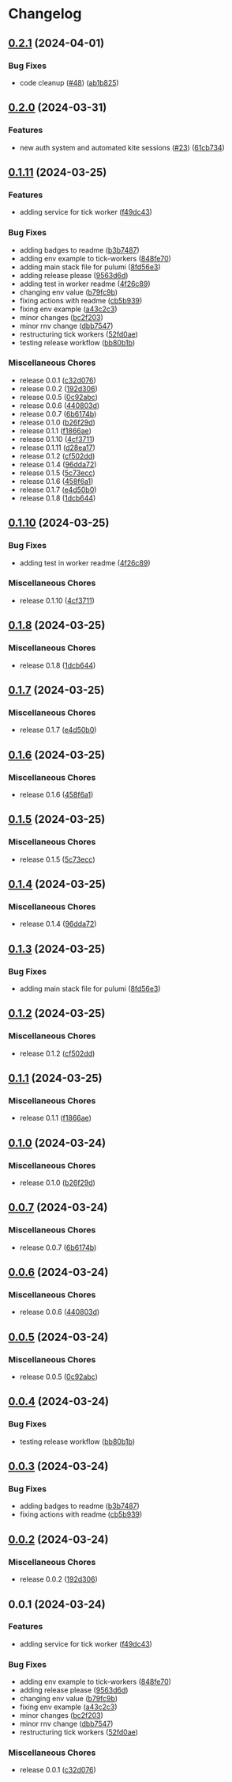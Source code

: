 # Changelog

## [0.2.1](https://github.com/brayn003/stonk.ninja/compare/tick-workers/v0.2.0...tick-workers/v0.2.1) (2024-04-01)


### Bug Fixes

* code cleanup ([#48](https://github.com/brayn003/stonk.ninja/issues/48)) ([ab1b825](https://github.com/brayn003/stonk.ninja/commit/ab1b825b1cf714f416d2a0181943f3f3595575f5))

## [0.2.0](https://github.com/brayn003/stonk.ninja/compare/tick-workers/v0.1.11...tick-workers/v0.2.0) (2024-03-31)


### Features

* new auth system and automated kite sessions ([#23](https://github.com/brayn003/stonk.ninja/issues/23)) ([61cb734](https://github.com/brayn003/stonk.ninja/commit/61cb734009c68f6394eb977616e281797336b1fe))

## [0.1.11](https://github.com/brayn003/stonk.ninja/compare/tick-workers/v0.1.10...tick-workers/v0.1.11) (2024-03-25)


### Features

* adding service for tick worker ([f49dc43](https://github.com/brayn003/stonk.ninja/commit/f49dc43d35242117f95e220dd38635e1a4cc8083))


### Bug Fixes

* adding badges to readme ([b3b7487](https://github.com/brayn003/stonk.ninja/commit/b3b7487230d39b9d91523c948471cf4f4dfd85e5))
* adding env example to tick-workers ([848fe70](https://github.com/brayn003/stonk.ninja/commit/848fe7090c0b9e231b6d597f66a15156018dacb2))
* adding main stack file for pulumi ([8fd56e3](https://github.com/brayn003/stonk.ninja/commit/8fd56e3ac7d240987c9cfd55f565d7591b358fd9))
* adding release please ([9563d6d](https://github.com/brayn003/stonk.ninja/commit/9563d6dc6652ac613763a755297e353cf6534233))
* adding test in worker readme ([4f26c89](https://github.com/brayn003/stonk.ninja/commit/4f26c89b78b57422465d6d1058c3d7c117070512))
* changing env value ([b79fc9b](https://github.com/brayn003/stonk.ninja/commit/b79fc9b6186285e593ace780c0a5183ea1a8565b))
* fixing actions with readme ([cb5b939](https://github.com/brayn003/stonk.ninja/commit/cb5b93944b8a32783462d1bb8090e7d1a91b3d5a))
* fixing env example ([a43c2c3](https://github.com/brayn003/stonk.ninja/commit/a43c2c339b6465e95eb75e7faf814b5da0d3eb31))
* minor changes ([bc2f203](https://github.com/brayn003/stonk.ninja/commit/bc2f2030419c405869d58586de1e5d197b2c98d7))
* minor rnv change ([dbb7547](https://github.com/brayn003/stonk.ninja/commit/dbb75479fe2e4ce95631bf5fd2fdd6a059debc6d))
* restructuring tick workers ([52fd0ae](https://github.com/brayn003/stonk.ninja/commit/52fd0ae61374b30417e6461b78e5b88783b330cf))
* testing release workflow ([bb80b1b](https://github.com/brayn003/stonk.ninja/commit/bb80b1bdbbc5db70d296815eba7ce44e14935bd1))


### Miscellaneous Chores

* release 0.0.1 ([c32d076](https://github.com/brayn003/stonk.ninja/commit/c32d076e007a33218578b7e5d1609f642c88bd64))
* release 0.0.2 ([192d306](https://github.com/brayn003/stonk.ninja/commit/192d306b714948501d44a9923d441cb586bb0e67))
* release 0.0.5 ([0c92abc](https://github.com/brayn003/stonk.ninja/commit/0c92abcbf34d1500c0ab49ce94bc0cd949f1dc46))
* release 0.0.6 ([440803d](https://github.com/brayn003/stonk.ninja/commit/440803dcf27c7a26ae0e7734a707d8279d45bc0c))
* release 0.0.7 ([6b6174b](https://github.com/brayn003/stonk.ninja/commit/6b6174b20b76fad05e77f6ad0e42ef9da73bc374))
* release 0.1.0 ([b26f29d](https://github.com/brayn003/stonk.ninja/commit/b26f29de37e101846ad0d1077a68a6d3e8b0aa2a))
* release 0.1.1 ([f1866ae](https://github.com/brayn003/stonk.ninja/commit/f1866ae8b574761f8da393c4a5786ee1f2c141dd))
* release 0.1.10 ([4cf3711](https://github.com/brayn003/stonk.ninja/commit/4cf3711a45133cd3da675dfa7a41f9f5f0262e1d))
* release 0.1.11 ([d28ea17](https://github.com/brayn003/stonk.ninja/commit/d28ea17f228168a4aef48176fc9a81e80c965d9b))
* release 0.1.2 ([cf502dd](https://github.com/brayn003/stonk.ninja/commit/cf502dd574b34f10b1542eb7559306a6e6ae8595))
* release 0.1.4 ([96dda72](https://github.com/brayn003/stonk.ninja/commit/96dda7296dce348b54f6ce2141d4065841e6ef92))
* release 0.1.5 ([5c73ecc](https://github.com/brayn003/stonk.ninja/commit/5c73eccdf7e51ac142b1f3143e9b427e7b9b2e39))
* release 0.1.6 ([458f6a1](https://github.com/brayn003/stonk.ninja/commit/458f6a13d4a99d513a8d9aae1c374e69cb0bb675))
* release 0.1.7 ([e4d50b0](https://github.com/brayn003/stonk.ninja/commit/e4d50b02c9f1fb4038cb13dee210cf1582279061))
* release 0.1.8 ([1dcb644](https://github.com/brayn003/stonk.ninja/commit/1dcb6440bfb3cfe00f1490522f84d5ce67a8df2c))

## [0.1.10](https://github.com/brayn003/stonk.ninja/compare/v0.1.8...tick-workers/v0.1.10) (2024-03-25)


### Bug Fixes

* adding test in worker readme ([4f26c89](https://github.com/brayn003/stonk.ninja/commit/4f26c89b78b57422465d6d1058c3d7c117070512))


### Miscellaneous Chores

* release 0.1.10 ([4cf3711](https://github.com/brayn003/stonk.ninja/commit/4cf3711a45133cd3da675dfa7a41f9f5f0262e1d))

## [0.1.8](https://github.com/brayn003/stonk.ninja/compare/v0.1.7...stonk.ninja-tick-workers-v0.1.8) (2024-03-25)


### Miscellaneous Chores

* release 0.1.8 ([1dcb644](https://github.com/brayn003/stonk.ninja/commit/1dcb6440bfb3cfe00f1490522f84d5ce67a8df2c))

## [0.1.7](https://github.com/brayn003/stonk.ninja/compare/stonk.ninja-tick-workers-v0.1.6...stonk.ninja-tick-workers-v0.1.7) (2024-03-25)


### Miscellaneous Chores

* release 0.1.7 ([e4d50b0](https://github.com/brayn003/stonk.ninja/commit/e4d50b02c9f1fb4038cb13dee210cf1582279061))

## [0.1.6](https://github.com/brayn003/stonk.ninja/compare/stonk.ninja-tick-workers-v0.1.5...stonk.ninja-tick-workers-v0.1.6) (2024-03-25)


### Miscellaneous Chores

* release 0.1.6 ([458f6a1](https://github.com/brayn003/stonk.ninja/commit/458f6a13d4a99d513a8d9aae1c374e69cb0bb675))

## [0.1.5](https://github.com/brayn003/stonk.ninja/compare/stonk.ninja-tick-workers-v0.1.4...stonk.ninja-tick-workers-v0.1.5) (2024-03-25)


### Miscellaneous Chores

* release 0.1.5 ([5c73ecc](https://github.com/brayn003/stonk.ninja/commit/5c73eccdf7e51ac142b1f3143e9b427e7b9b2e39))

## [0.1.4](https://github.com/brayn003/stonk.ninja/compare/stonk.ninja-tick-workers-v0.1.3...stonk.ninja-tick-workers-v0.1.4) (2024-03-25)


### Miscellaneous Chores

* release 0.1.4 ([96dda72](https://github.com/brayn003/stonk.ninja/commit/96dda7296dce348b54f6ce2141d4065841e6ef92))

## [0.1.3](https://github.com/brayn003/stonk.ninja/compare/stonk.ninja-tick-workers-v0.1.2...stonk.ninja-tick-workers-v0.1.3) (2024-03-25)


### Bug Fixes

* adding main stack file for pulumi ([8fd56e3](https://github.com/brayn003/stonk.ninja/commit/8fd56e3ac7d240987c9cfd55f565d7591b358fd9))

## [0.1.2](https://github.com/brayn003/stonk.ninja/compare/stonk.ninja-tick-workers-v0.1.1...stonk.ninja-tick-workers-v0.1.2) (2024-03-25)


### Miscellaneous Chores

* release 0.1.2 ([cf502dd](https://github.com/brayn003/stonk.ninja/commit/cf502dd574b34f10b1542eb7559306a6e6ae8595))

## [0.1.1](https://github.com/brayn003/stonk.ninja/compare/stonk.ninja-tick-workers-v0.1.0...stonk.ninja-tick-workers-v0.1.1) (2024-03-25)


### Miscellaneous Chores

* release 0.1.1 ([f1866ae](https://github.com/brayn003/stonk.ninja/commit/f1866ae8b574761f8da393c4a5786ee1f2c141dd))

## [0.1.0](https://github.com/brayn003/stonk.ninja/compare/stonk.ninja-tick-workers-v0.0.7...stonk.ninja-tick-workers-v0.1.0) (2024-03-24)


### Miscellaneous Chores

* release 0.1.0 ([b26f29d](https://github.com/brayn003/stonk.ninja/commit/b26f29de37e101846ad0d1077a68a6d3e8b0aa2a))

## [0.0.7](https://github.com/brayn003/stonk.ninja/compare/stonk.ninja-tick-workers-v0.0.6...stonk.ninja-tick-workers-v0.0.7) (2024-03-24)


### Miscellaneous Chores

* release 0.0.7 ([6b6174b](https://github.com/brayn003/stonk.ninja/commit/6b6174b20b76fad05e77f6ad0e42ef9da73bc374))

## [0.0.6](https://github.com/brayn003/stonk.ninja/compare/stonk.ninja-tick-workers-v0.0.5...stonk.ninja-tick-workers-v0.0.6) (2024-03-24)


### Miscellaneous Chores

* release 0.0.6 ([440803d](https://github.com/brayn003/stonk.ninja/commit/440803dcf27c7a26ae0e7734a707d8279d45bc0c))

## [0.0.5](https://github.com/brayn003/stonk.ninja/compare/stonk.ninja-tick-workers-v0.0.4...stonk.ninja-tick-workers-v0.0.5) (2024-03-24)


### Miscellaneous Chores

* release 0.0.5 ([0c92abc](https://github.com/brayn003/stonk.ninja/commit/0c92abcbf34d1500c0ab49ce94bc0cd949f1dc46))

## [0.0.4](https://github.com/brayn003/stonk.ninja/compare/stonk.ninja-tick-workers-v0.0.3...stonk.ninja-tick-workers-v0.0.4) (2024-03-24)


### Bug Fixes

* testing release workflow ([bb80b1b](https://github.com/brayn003/stonk.ninja/commit/bb80b1bdbbc5db70d296815eba7ce44e14935bd1))

## [0.0.3](https://github.com/brayn003/stonk.ninja/compare/stonk.ninja-tick-workers-v0.0.2...stonk.ninja-tick-workers-v0.0.3) (2024-03-24)


### Bug Fixes

* adding badges to readme ([b3b7487](https://github.com/brayn003/stonk.ninja/commit/b3b7487230d39b9d91523c948471cf4f4dfd85e5))
* fixing actions with readme ([cb5b939](https://github.com/brayn003/stonk.ninja/commit/cb5b93944b8a32783462d1bb8090e7d1a91b3d5a))

## [0.0.2](https://github.com/brayn003/stonk.ninja/compare/stonk.ninja-tick-workers-v0.0.1...stonk.ninja-tick-workers-v0.0.2) (2024-03-24)


### Miscellaneous Chores

* release 0.0.2 ([192d306](https://github.com/brayn003/stonk.ninja/commit/192d306b714948501d44a9923d441cb586bb0e67))

## 0.0.1 (2024-03-24)


### Features

* adding service for tick worker ([f49dc43](https://github.com/brayn003/stonk.ninja/commit/f49dc43d35242117f95e220dd38635e1a4cc8083))


### Bug Fixes

* adding env example to tick-workers ([848fe70](https://github.com/brayn003/stonk.ninja/commit/848fe7090c0b9e231b6d597f66a15156018dacb2))
* adding release please ([9563d6d](https://github.com/brayn003/stonk.ninja/commit/9563d6dc6652ac613763a755297e353cf6534233))
* changing env value ([b79fc9b](https://github.com/brayn003/stonk.ninja/commit/b79fc9b6186285e593ace780c0a5183ea1a8565b))
* fixing env example ([a43c2c3](https://github.com/brayn003/stonk.ninja/commit/a43c2c339b6465e95eb75e7faf814b5da0d3eb31))
* minor changes ([bc2f203](https://github.com/brayn003/stonk.ninja/commit/bc2f2030419c405869d58586de1e5d197b2c98d7))
* minor rnv change ([dbb7547](https://github.com/brayn003/stonk.ninja/commit/dbb75479fe2e4ce95631bf5fd2fdd6a059debc6d))
* restructuring tick workers ([52fd0ae](https://github.com/brayn003/stonk.ninja/commit/52fd0ae61374b30417e6461b78e5b88783b330cf))


### Miscellaneous Chores

* release 0.0.1 ([c32d076](https://github.com/brayn003/stonk.ninja/commit/c32d076e007a33218578b7e5d1609f642c88bd64))
